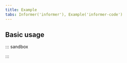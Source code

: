 ```yaml
---
title: Example
tabs: Informer('informer'), Example('informer-code')
---
```


## Basic usage

::: sandbox

<script lang="tsx">
import React from 'react';
import { Text } from '@semcore/ui/typography';
import Tooltip from '@semcore/ui/tooltip';

import InfoM from '@semcore/ui/icon/Info/m';
import InfoL from '@semcore/ui/icon/Info/l';

class Demo extends React.Component {
  render() {
    return (
      <>
        <div>
          <Text size={700}>Text</Text>
          <Tooltip title='Awesome hint text'>
            <InfoL ml='4px' color='gray-300' cursor='help' tabIndex={0} />
          </Tooltip>
        </div>
        <div>
          <Text size={600}>Text</Text>
          <Tooltip title='Awesome hint text'>
            <InfoL ml='4px' color='gray-300' cursor='help' tabIndex={0} />
          </Tooltip>
        </div>
        <div>
          <Text size={500}>Text</Text>
          <Tooltip title='Awesome hint text'>
            <InfoM ml='4px' color='gray-300' cursor='help' tabIndex={0} />
          </Tooltip>
        </div>
        <div>
          <div>
            <Text size={400}>Text</Text>
            <Tooltip title='Awesome hint text'>
              <InfoM ml='4px' color='gray-300' cursor='help' tabIndex={0} />
            </Tooltip>
          </div>
          <div />
          <Text size={300}>Text</Text>
          <Tooltip title='Awesome hint text'>
            <InfoM ml='4px' color='gray-300' cursor='help' tabIndex={0} />
          </Tooltip>
        </div>
        <div>
          <Text size={200}>Text</Text>
          <Tooltip title='Awesome hint text'>
            <InfoM ml='4px' color='gray-300' cursor='help' tabIndex={0} />
          </Tooltip>
        </div>
        <div>
          <Text size={100}>Text</Text>
          <Tooltip title='Awesome hint text'>
            <InfoM ml='4px' color='gray-300' cursor='help' tabIndex={0} />
          </Tooltip>
        </div>
      </>
    );
  }
}


</script>

:::

